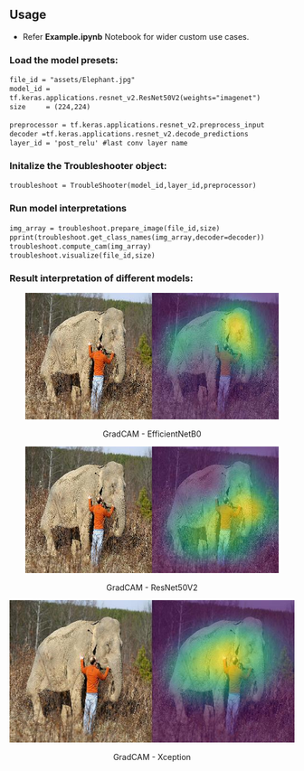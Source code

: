 ## Usage
* Refer **Example.ipynb** Notebook for wider custom use cases.

### Load the model presets:
```
file_id = "assets/Elephant.jpg"
model_id = tf.keras.applications.resnet_v2.ResNet50V2(weights="imagenet")
size     = (224,224)

preprocessor = tf.keras.applications.resnet_v2.preprocess_input
decoder =tf.keras.applications.resnet_v2.decode_predictions
layer_id = 'post_relu' #last conv layer name
```
### Initalize the Troubleshooter object:
```
troubleshoot = TroubleShooter(model_id,layer_id,preprocessor)
```

### Run model interpretations
```
img_array = troubleshoot.prepare_image(file_id,size)
pprint(troubleshoot.get_class_names(img_array,decoder=decoder))
troubleshoot.compute_cam(img_array)
troubleshoot.visualize(file_id,size)
```

### Result interpretation of different models:
<p align = "center">
<img src = "https://github.com/anish9/Deep-Learning-Notes/blob/main/gradcam_tool/assets/resulteff.jpg">
</p>
<p align = "center">
GradCAM - EfficientNetB0
</p>

<p align = "center">
<img src = "https://github.com/anish9/Deep-Learning-Notes/blob/main/gradcam_tool/assets/resultresnet.jpg">
</p>
<p align = "center">
GradCAM - ResNet50V2
</p>

<p align = "center">
<img src = "https://github.com/anish9/Deep-Learning-Notes/blob/main/gradcam_tool/assets/resultxcep.jpg">
</p>
<p align = "center">
GradCAM - Xception
</p>

